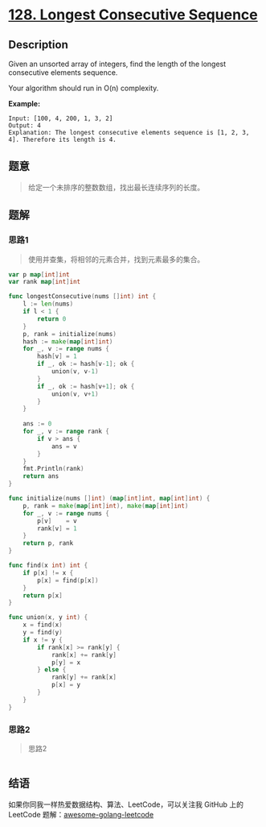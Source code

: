 # [128. Longest Consecutive Sequence][title]

## Description
Given an unsorted array of integers, find the length of the longest consecutive elements sequence.

Your algorithm should run in O(n) complexity.

**Example:**

```
Input: [100, 4, 200, 1, 3, 2]
Output: 4
Explanation: The longest consecutive elements sequence is [1, 2, 3, 4]. Therefore its length is 4.
```

## 题意
> 给定一个未排序的整数数组，找出最长连续序列的长度。


## 题解

### 思路1
> 使用并查集，将相邻的元素合并，找到元素最多的集合。

```go
var p map[int]int
var rank map[int]int

func longestConsecutive(nums []int) int {
    l := len(nums)
    if l < 1 {
        return 0
    }
    p, rank = initialize(nums)
    hash := make(map[int]int)
    for _, v := range nums {
        hash[v] = 1
        if _, ok := hash[v-1]; ok {
            union(v, v-1)
        }
        if _, ok := hash[v+1]; ok {
            union(v, v+1)
        }
    }
    
    ans := 0
    for _, v := range rank {
        if v > ans {
            ans = v
        }
    }
    fmt.Println(rank)
    return ans
}

func initialize(nums []int) (map[int]int, map[int]int) {
    p, rank = make(map[int]int), make(map[int]int)
    for _, v := range nums {
        p[v]    = v
        rank[v] = 1
    }
    return p, rank
}

func find(x int) int {
    if p[x] != x {
        p[x] = find(p[x])
    }
    return p[x]
}

func union(x, y int) {
    x = find(x)
    y = find(y)
    if x != y {
        if rank[x] >= rank[y] {
            rank[x] += rank[y]
            p[y] = x
        } else {
            rank[y] += rank[x]
            p[x] = y
        }
    }
}
```

### 思路2
> 思路2
```go

```

## 结语

如果你同我一样热爱数据结构、算法、LeetCode，可以关注我 GitHub 上的 LeetCode 题解：[awesome-golang-leetcode][me]

[title]: https://leetcode.com/problems/longest-consecutive-sequence/description/  
[me]: https://github.com/kylesliu/awesome-golang-leetcode

